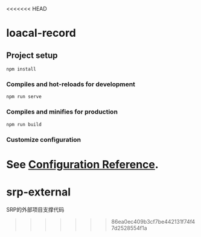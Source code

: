 <<<<<<< HEAD
# loacal-record

## Project setup
```
npm install
```

### Compiles and hot-reloads for development
```
npm run serve
```

### Compiles and minifies for production
```
npm run build
```

### Customize configuration
See [Configuration Reference](https://cli.vuejs.org/config/).
=======
# srp-external

SRP的外部项目支撑代码
>>>>>>> 86ea0ec409b3cf7be442131f74f47d2528554f1a
